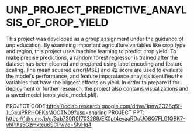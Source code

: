 # UNP_PROJECT_PREDICTIVE_ANAYLSIS_OF_CROP_YIELD

This project was developed as a group assignment under the guidance of unp education. 
By examining important agriculture variables like crop type and region, this project uses machine learning to predict crop yield. To make precise predictions, a random forest regressor is trained after the dataset has been cleaned and prepared using label encoding and feature scaling. The mean squared error(MSE) and R2 score are used to evaluate the model's performance, and feature imporatance anaylsis identifies the variables that have the biggest effects on yield. In order to prepare if for deployment or further research, the project also contains visualizations and a saved model (crop_yield_model.pkl).

PROJECT CODE:https://colab.research.google.com/drive/1pnw2OZ8q5f-1L5auiPRPHOFKaMOCTN09?usp=sharing
PROJECT PPT: https://1drv.ms/b/c/3ab730ff0f703269/EX0pt4evaaRDuUO6Q7FLGfQBK7-yhPlhs5Gzmxteu6SCPw?e=SIvHg4
